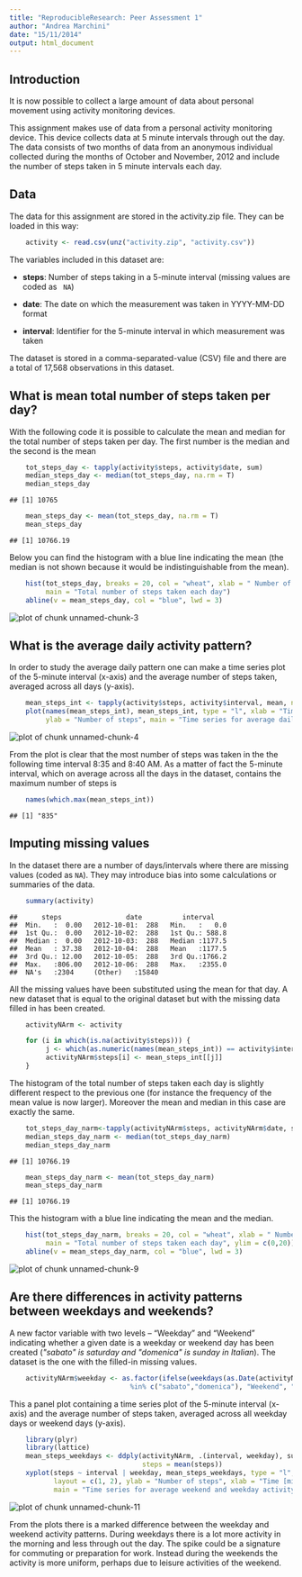 ```yaml
---
title: "ReproducibleResearch: Peer Assessment 1"
author: "Andrea Marchini"
date: "15/11/2014"
output: html_document
---
```


Introduction
-----
It is now possible to collect a large amount of data about personal movement using activity monitoring devices.

This assignment makes use of data from a personal activity monitoring device. This device collects data at 5 minute intervals through out the day. The data consists of two months of data from an anonymous individual collected during the months of October and November, 2012 and include the number of steps taken in 5 minute intervals each day.

Data
----
The data for this assignment are stored in the activity.zip file. They can be loaded in this way:

```r
    activity <- read.csv(unz("activity.zip", "activity.csv"))
```

The variables included in this dataset are:

- **steps**: Number of steps taking in a 5-minute interval (missing values are coded as ```
NA```)

- **date**: The date on which the measurement was taken in YYYY-MM-DD format

- **interval**: Identifier for the 5-minute interval in which measurement was taken

The dataset is stored in a comma-separated-value (CSV) file and there are a total of 17,568 observations in this dataset.

What is mean total number of steps taken per day?
-----
With the following code it is possible to calculate the mean and median for the total number of steps taken per day. The first number is the median and the second is the mean


```r
    tot_steps_day <- tapply(activity$steps, activity$date, sum)
    median_steps_day <- median(tot_steps_day, na.rm = T)
    median_steps_day
```

```
## [1] 10765
```

```r
    mean_steps_day <- mean(tot_steps_day, na.rm = T)
    mean_steps_day
```

```
## [1] 10766.19
```

Below you can find the histogram with a blue line indicating the mean (the median is not shown because it would be indistinguishable from the mean).


```r
    hist(tot_steps_day, breaks = 20, col = "wheat", xlab = " Number of steps",
         main = "Total number of steps taken each day")
    abline(v = mean_steps_day, col = "blue", lwd = 3)
```

![plot of chunk unnamed-chunk-3](figure/unnamed-chunk-3-1.png) 

What is the average daily activity pattern?
------
In order to study the average daily pattern one can make a time series plot of the 5-minute interval (x-axis) and the average number of steps taken, averaged across all days (y-axis).


```r
    mean_steps_int <- tapply(activity$steps, activity$interval, mean, na.rm = T)
    plot(names(mean_steps_int), mean_steps_int, type = "l", xlab = "Time [min]",
         ylab = "Number of steps", main = "Time series for average daily activity pattern")
```

![plot of chunk unnamed-chunk-4](figure/unnamed-chunk-4-1.png) 

From the plot is clear that the most number of steps was taken in the the following time interval 8:35 and 8:40 AM. As a matter of fact the 5-minute interval, which on average across all the days in the dataset, contains the maximum number of steps is 


```r
    names(which.max(mean_steps_int))
```

```
## [1] "835"
```

Imputing missing values
-------
In the dataset there are a number of days/intervals where there are missing values (coded as ```NA```). They may introduce bias into some calculations or summaries of the data.


```r
    summary(activity)
```

```
##      steps                date          interval     
##  Min.   :  0.00   2012-10-01:  288   Min.   :   0.0  
##  1st Qu.:  0.00   2012-10-02:  288   1st Qu.: 588.8  
##  Median :  0.00   2012-10-03:  288   Median :1177.5  
##  Mean   : 37.38   2012-10-04:  288   Mean   :1177.5  
##  3rd Qu.: 12.00   2012-10-05:  288   3rd Qu.:1766.2  
##  Max.   :806.00   2012-10-06:  288   Max.   :2355.0  
##  NA's   :2304     (Other)   :15840
```

All the missing values have been substituted using the mean for that day. A new dataset that is equal to the original dataset but with the missing data filled in has been created.


```r
    activityNArm <- activity

    for (i in which(is.na(activity$steps))) {
         j <- which(as.numeric(names(mean_steps_int)) == activity$interval[i])
         activityNArm$steps[i] <- mean_steps_int[[j]]
    }
```

The histogram of the total number of steps taken each day is slightly different respect to the previous one (for instance the frequency of the mean value is now larger). Moreover the mean and median in this case are exactly the same.


```r
    tot_steps_day_narm<-tapply(activityNArm$steps, activityNArm$date, sum)
    median_steps_day_narm <- median(tot_steps_day_narm)
    median_steps_day_narm
```

```
## [1] 10766.19
```

```r
    mean_steps_day_narm <- mean(tot_steps_day_narm)
    mean_steps_day_narm
```

```
## [1] 10766.19
```

This the histogram with a blue line indicating the mean and the median.


```r
    hist(tot_steps_day_narm, breaks = 20, col = "wheat", xlab = " Number of steps",
         main = "Total number of steps taken each day", ylim = c(0,20))
    abline(v = mean_steps_day_narm, col = "blue", lwd = 3)
```

![plot of chunk unnamed-chunk-9](figure/unnamed-chunk-9-1.png) 

Are there differences in activity patterns between weekdays and weekends?
-------
A new factor variable with two levels – “Weekday” and “Weekend” indicating whether a given date is a weekday or weekend day has been created (*"sabato" is saturday and "domenica" is sunday in Italian*). The dataset is the one with the filled-in missing values.


```r
    activityNArm$weekday <- as.factor(ifelse(weekdays(as.Date(activityNArm$date))
                              %in% c("sabato","domenica"), "Weekend", "Weekday"))
```


This a panel plot containing a time series plot of the 5-minute interval (x-axis) and the average number of steps taken, averaged across all weekday days or weekend days (y-axis).


```r
    library(plyr)
    library(lattice)
    mean_steps_weekdays <- ddply(activityNArm, .(interval, weekday), summarize,
                                 steps = mean(steps))
    xyplot(steps ~ interval | weekday, mean_steps_weekdays, type = "l",
           layout = c(1, 2), ylab = "Number of steps", xlab = "Time [min]",
           main = "Time series for average weekend and weekday activity patterns")
```

![plot of chunk unnamed-chunk-11](figure/unnamed-chunk-11-1.png) 

From the plots there is a marked difference between the weekday and weekend activity patterns. During weekdays there is a lot more activity in the morning and less through out the day. The spike could be a signature for commuting or preparation for work. Instead during the weekends the activity is more uniform, perhaps due to leisure activities of the weekend.
